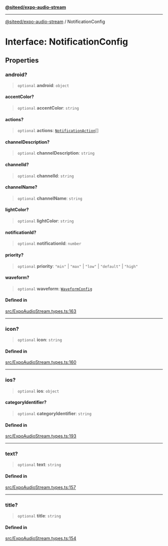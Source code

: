 [**@siteed/expo-audio-stream**](../README.md)

***

[@siteed/expo-audio-stream](../README.md) / NotificationConfig

# Interface: NotificationConfig

## Properties

### android?

> `optional` **android**: `object`

#### accentColor?

> `optional` **accentColor**: `string`

#### actions?

> `optional` **actions**: [`NotificationAction`](NotificationAction.md)[]

#### channelDescription?

> `optional` **channelDescription**: `string`

#### channelId?

> `optional` **channelId**: `string`

#### channelName?

> `optional` **channelName**: `string`

#### lightColor?

> `optional` **lightColor**: `string`

#### notificationId?

> `optional` **notificationId**: `number`

#### priority?

> `optional` **priority**: `"min"` \| `"max"` \| `"low"` \| `"default"` \| `"high"`

#### waveform?

> `optional` **waveform**: [`WaveformConfig`](WaveformConfig.md)

#### Defined in

[src/ExpoAudioStream.types.ts:163](https://github.com/deeeed/expo-audio-stream/blob/816fff0ed70c4d058d880e20bf324c8aa58050a3/packages/expo-audio-stream/src/ExpoAudioStream.types.ts#L163)

***

### icon?

> `optional` **icon**: `string`

#### Defined in

[src/ExpoAudioStream.types.ts:160](https://github.com/deeeed/expo-audio-stream/blob/816fff0ed70c4d058d880e20bf324c8aa58050a3/packages/expo-audio-stream/src/ExpoAudioStream.types.ts#L160)

***

### ios?

> `optional` **ios**: `object`

#### categoryIdentifier?

> `optional` **categoryIdentifier**: `string`

#### Defined in

[src/ExpoAudioStream.types.ts:193](https://github.com/deeeed/expo-audio-stream/blob/816fff0ed70c4d058d880e20bf324c8aa58050a3/packages/expo-audio-stream/src/ExpoAudioStream.types.ts#L193)

***

### text?

> `optional` **text**: `string`

#### Defined in

[src/ExpoAudioStream.types.ts:157](https://github.com/deeeed/expo-audio-stream/blob/816fff0ed70c4d058d880e20bf324c8aa58050a3/packages/expo-audio-stream/src/ExpoAudioStream.types.ts#L157)

***

### title?

> `optional` **title**: `string`

#### Defined in

[src/ExpoAudioStream.types.ts:154](https://github.com/deeeed/expo-audio-stream/blob/816fff0ed70c4d058d880e20bf324c8aa58050a3/packages/expo-audio-stream/src/ExpoAudioStream.types.ts#L154)
